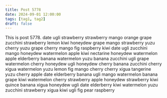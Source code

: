 ```yaml
---
title: Post 5778
date: 2024-09-01 12:00:00
tags: [tag1, tag2]
draft: false
---
```

This is post 5778.
date
ugli
strawberry
strawberry
mango
orange
grape
zucchini
strawberry
lemon
kiwi
honeydew
grape
mango
strawberry
yuzu
cherry
yuzu
grape
cherry
mango
fig
raspberry
kiwi
date
ugli
zucchini
mango
honeydew
watermelon
apple
kiwi
nectarine
honeydew
watermelon
apple
elderberry
banana
watermelon
yuzu
banana
zucchini
ugli
grape
watermelon
cherry
honeydew
ugli
honeydew
cherry
banana
zucchini
cherry
xigua
watermelon
yuzu
lemon
fig
mango
cherry
cherry
xigua
tangerine
yuzu
cherry
apple
date
elderberry
banana
ugli
mango
watermelon
banana
grape
kiwi
watermelon
cherry
strawberry
apple
honeydew
strawberry
kiwi
quince
banana
xigua
honeydew
ugli
date
elderberry
kiwi
watermelon
yuzu
zucchini
strawberry
xigua
kiwi
ugli
fig
pear
raspberry
